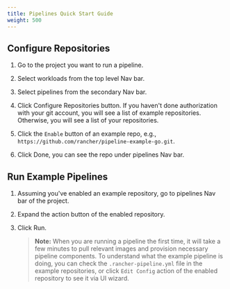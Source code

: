 ```yaml
---
title: Pipelines Quick Start Guide
weight: 500
---
```


## Configure Repositories

1. Go to the project you want to run a pipeline.

2. Select workloads from the top level Nav bar.

3. Select pipelines from the secondary Nav bar.

4. Click Configure Repositories button. If you haven't done authorization with your git account, you will see a list of example repositories. Otherwise, you will see a list of your repositories.

5. Click the `Enable` button of an example repo, e.g., `https://github.com/rancher/pipeline-example-go.git`.

6. Click Done, you can see the repo under pipelines Nav bar. 

## Run Example Pipelines

1. Assuming you've enabled an example repository, go to pipelines Nav bar of the project.

2. Expand the action button of the enabled repository.

3. Click Run.
    
    >**Note:** When you are running a pipeline the first time, it will take a few minutes to pull relevant images and provision necessary pipeline components.
    To understand what the example pipeline is doing, you can check the `.rancher-pipeline.yml` file in the example repositories, or click `Edit Config` action of the enabled repository to see it via UI wizard.
